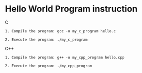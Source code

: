 # Hello World Program instruction

C

    1. Compile the program: gcc -o my_c_program hello.c 
    
    2. Execute the program: ./my_c_program
    
C++

    1. Compile the program: g++ -o my_cpp_program hello.cpp 
    
    2. Execute the program: ./my_cpp_program
    

